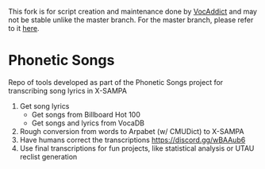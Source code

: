 This fork is for script creation and maintenance done by [VocAddict](https://github.com/VocAddict) and may not be stable unlike the master branch. For the master branch, please refer to it [here](https://https://github.com/adlez27/phonetic-songs).

# Phonetic Songs
Repo of tools developed as part of the Phonetic Songs project for transcribing song lyrics in X-SAMPA

1. Get song lyrics
    * Get songs from Billboard Hot 100
    * Get songs and lyrics from VocaDB
2. Rough conversion from words to Arpabet (w/ CMUDict) to X-SAMPA
3. Have humans correct the transcriptions https://discord.gg/wBAAub6
4. Use final transcriptions for fun projects, like statistical analysis or UTAU reclist generation
